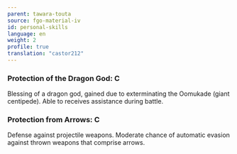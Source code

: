 ```yaml
---
parent: tawara-touta
source: fgo-material-iv
id: personal-skills
language: en
weight: 2
profile: true
translation: "castor212"
---
```


### Protection of the Dragon God: C

Blessing of a dragon god, gained due to exterminating the Oomukade (giant centipede).
Able to receives assistance during battle.

### Protection from Arrows: C

Defense against projectile weapons.
Moderate chance of automatic evasion against thrown weapons that comprise arrows.
